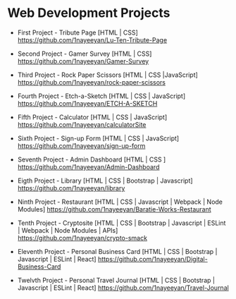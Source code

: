 
# Web Development Projects



-    First Project - Tribute Page [HTML | CSS] https://github.com/1nayeeyan/Lu-Ten-Tribute-Page
    
-    Second Project - Gamer Survey [HTML | CSS] https://github.com/1nayeeyan/Gamer-Survey
    
-    Third Project - Rock Paper Scissors [HTML | CSS |JavaScript] https://github.com/1nayeeyan/rock-paper-scissors
    
-    Fourth Project - Etch-a-Sketch [HTML | CSS | JavaScript] https://github.com/1nayeeyan/ETCH-A-SKETCH
    
-    Fifth Project - Calculator [HTML | CSS | JavaScript] https://github.com/1nayeeyan/calculatorSite
    
-    Sixth Project - Sign-up Form [HTML | CSS | JavaScript] https://github.com/1nayeeyan/sign-up-form

-    Seventh Project - Admin Dashboard [HTML | CSS ] https://github.com/1nayeeyan/Admin-Dashboard

-    Eigth Project - Library [HTML | CSS | Bootstrap | Javascript] https://github.com/1nayeeyan/library

-    Ninth Project - Restaurant [HTML | CSS | Javascript | Webpack | Node Modules] https://github.com/1nayeeyan/Baratie-Works-Restaurant

-    Tenth Project - Cryptosite [HTML | CSS | Bootstrap | Javascript | ESLint | Webpack | Node Modules | APIs] https://github.com/1nayeeyan/crypto-smack

-    Eleventh Project - Personal Business Card [HTML | CSS | Bootstrap | Javascript | ESLint | React] https://github.com/1nayeeyan/Digital-Business-Card

-    Twelvth Project - Personal Travel Journal [HTML | CSS | Bootstrap | Javascript | ESLint | React] https://github.com/1nayeeyan/Travel-Journal
